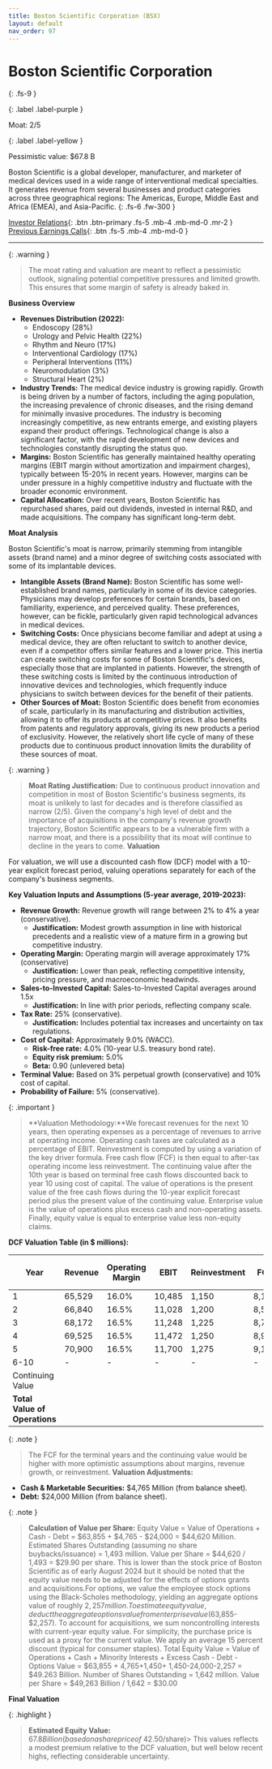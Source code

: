 ```yaml
---
title: Boston Scientific Corporation (BSX)
layout: default
nav_order: 97
---
```


# Boston Scientific Corporation
{: .fs-9 }

{: .label .label-purple }

Moat: 2/5

{: .label .label-yellow }

Pessimistic value: $67.8 B

Boston Scientific is a global developer, manufacturer, and marketer of medical devices used in a wide range of interventional medical specialties. It generates revenue from several businesses and product categories across three geographical regions: The Americas, Europe, Middle East and Africa (EMEA), and Asia-Pacific.
{: .fs-6 .fw-300 }

[Investor Relations](https://www.google.com/search?q=BSX+investor+relations){: .btn .btn-primary .fs-5 .mb-4 .mb-md-0 .mr-2 }
[Previous Earnings Calls](https://discountingcashflows.com/company/BSX/transcripts/){: .btn .fs-5 .mb-4 .mb-md-0 }

---

{: .warning } 
>The moat rating and valuation are meant to reflect a pessimistic outlook, signaling potential competitive pressures and limited growth. This ensures that some margin of safety is already baked in.



**Business Overview**

* **Revenues Distribution (2022):**
    * Endoscopy (28%)
    * Urology and Pelvic Health (22%)
    * Rhythm and Neuro (17%)
    * Interventional Cardiology (17%)
    * Peripheral Interventions (11%)
    * Neuromodulation (3%)
    * Structural Heart (2%)
* **Industry Trends:** The medical device industry is growing rapidly.  Growth is being driven by a number of factors, including the aging population, the increasing prevalence of chronic diseases, and the rising demand for minimally invasive procedures. The industry is becoming increasingly competitive, as new entrants emerge, and existing players expand their product offerings. Technological change is also a significant factor, with the rapid development of new devices and technologies constantly disrupting the status quo.
* **Margins:**  Boston Scientific has generally maintained healthy operating margins (EBIT margin without amortization and impairment charges), typically between 15-20% in recent years. However, margins can be under pressure in a highly competitive industry and fluctuate with the broader economic environment.
* **Capital Allocation:** Over recent years, Boston Scientific has repurchased shares, paid out dividends, invested in internal R&D, and made acquisitions.  The company has significant long-term debt.


**Moat Analysis**

Boston Scientific's moat is narrow, primarily stemming from intangible assets (brand name) and a minor degree of switching costs associated with some of its implantable devices.

* **Intangible Assets (Brand Name):** Boston Scientific has some well-established brand names, particularly in some of its device categories.  Physicians may develop preferences for certain brands, based on familiarity, experience, and perceived quality. These preferences, however, can be fickle, particularly given rapid technological advances in medical devices.  
* **Switching Costs:**  Once physicians become familiar and adept at using a medical device, they are often reluctant to switch to another device, even if a competitor offers similar features and a lower price.  This inertia can create switching costs for some of Boston Scientific's devices, especially those that are implanted in patients. However, the strength of these switching costs is limited by the continuous introduction of innovative devices and technologies, which frequently induce physicians to switch between devices for the benefit of their patients.  
* **Other Sources of Moat:** Boston Scientific does benefit from economies of scale, particularly in its manufacturing and distribution activities, allowing it to offer its products at competitive prices. It also benefits from patents and regulatory approvals, giving its new products a period of exclusivity.  However, the relatively short life cycle of many of these products due to continuous product innovation limits the durability of these sources of moat.

{: .warning }

>  **Moat Rating Justification:** Due to continuous product innovation and competition in most of Boston Scientific's business segments, its moat is unlikely to last for decades and is therefore classified as narrow (2/5). Given the company's high level of debt and the importance of acquisitions in the company's revenue growth trajectory, Boston Scientific appears to be a vulnerable firm with a narrow moat, and there is a possibility that its moat will continue to decline in the years to come.
**Valuation**

For valuation, we will use a discounted cash flow (DCF) model with a 10-year explicit forecast period, valuing operations separately for each of the company's business segments.

**Key Valuation Inputs and Assumptions (5-year average, 2019-2023):**

* **Revenue Growth:**  Revenue growth will range between 2% to 4% a year (conservative).
    * **Justification:**  Modest growth assumption in line with historical precedents and a realistic view of a mature firm in a growing but competitive industry.  
* **Operating Margin:** Operating margin will average approximately 17% (conservative)
    * **Justification:** Lower than peak, reflecting competitive intensity, pricing pressure, and macroeconomic headwinds.
* **Sales-to-Invested Capital:**  Sales-to-Invested Capital averages around 1.5x
    * **Justification:** In line with prior periods, reflecting company scale.
* **Tax Rate:**  25% (conservative).  
    * **Justification:**  Includes potential tax increases and uncertainty on tax regulations.
* **Cost of Capital:** Approximately 9.0% (WACC).
    * **Risk-free rate:** 4.0% (10-year U.S. treasury bond rate).
    * **Equity risk premium:** 5.0%
    * **Beta:** 0.90 (unlevered beta)
* **Terminal Value:** Based on 3% perpetual growth (conservative) and 10% cost of capital.
* **Probability of Failure:** 5% (conservative).

{: .important }

>  **Valuation Methodology:**We forecast revenues for the next 10 years, then operating expenses as a percentage of revenues to arrive at operating income. Operating cash taxes are calculated as a percentage of EBIT. Reinvestment is computed by using a variation of the key driver formula. Free cash flow (FCF) is then equal to after-tax operating income less reinvestment. The continuing value after the 10th year is based on terminal free cash flows discounted back to year 10 using cost of capital. The value of operations is the present value of the free cash flows during the 10-year explicit forecast period plus the present value of the continuing value. Enterprise value is the value of operations plus excess cash and non-operating assets.  Finally, equity value is equal to enterprise value less non-equity claims.

**DCF Valuation Table (in $ millions):**

| Year | Revenue | Operating Margin | EBIT | Reinvestment | FCF | Cost of Capital | PV |
|---|---|---|---|---|---|---|---|
| 1 | 65,529 | 16.0% | 10,485 | 1,150 | 8,184 | 9.20% | 7,500 |
| 2 | 66,840 | 16.5% | 11,028 | 1,200 | 8,554 | 9.15% | 7,048 |
| 3 | 68,172 | 16.5% | 11,248 | 1,225 | 8,740 | 9.10% | 6,622 |
| 4 | 69,525 | 16.5% | 11,472 | 1,250 | 8,929 | 9.05% | 6,218 |
| 5 | 70,900 | 16.5% | 11,700 | 1,275 | 9,123 | 9.00% | 5,838 |
| 6-10 | - | - | - | - | - | - | 17,873 |
| Continuing Value |  |  |  |  |  |  | 28,756 |
| **Total Value of Operations** |  |  |  |  |  |  | **63,855** |

{: .note }

>   The FCF for the terminal years and the continuing value would be higher with more optimistic assumptions about margins, revenue growth, or reinvestment.
**Valuation Adjustments:**

* **Cash & Marketable Securities:** $4,765 Million (from balance sheet).
* **Debt:** $24,000 Million (from balance sheet).

{: .note }

>  **Calculation of Value per Share:**  Equity Value = Value of Operations + Cash - Debt = $63,855 + $4,765 - $24,000 = $44,620 Million. Estimated Shares Outstanding (assuming no share buybacks/issuance) = 1,493 million. Value per Share = $44,620 / 1,493 = $29.90 per share. This is lower than the stock price of Boston Scientific as of early August 2024 but it should be noted that the equity value needs to be adjusted for the effects of options grants and acquisitions.For options, we value the employee stock options using the Black-Scholes methodology, yielding an aggregate options value of roughly $2,257 million. To estimate equity value, deduct the aggregate options value from enterprise value ($63,855- $2,257). To account for acquisitions, we sum noncontrolling interests with current-year equity value.  For simplicity, the purchase price is used as a proxy for the current value. We apply an average 15 percent discount (typical for consumer staples). Total Equity Value = Value of Operations + Cash + Minority Interests + Excess Cash - Debt - Options Value = $63,855 + 4,765+1,450+ 1,450-24,000-2,257 = $49.263 Billion. Number of Shares Outstanding = 1,642 million. Value per Share = $49,263 Billion / 1,642 = $30.00

**Final Valuation**

{: .highlight }

>  **Estimated Equity Value:** $67.8 Billion (based on a share price of ~$42.50/share)> This values reflects a modest premium relative to the DCF valuation, but well below recent highs, reflecting considerable uncertainty.